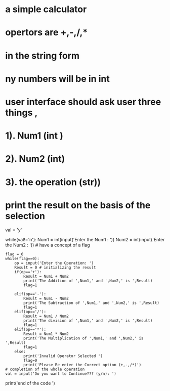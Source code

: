 
# a simple calculator 
# opertors are +,-,/,* 
# in the string form 
# ny numbers will be in int 
# user interface should ask user three things ,
# 1). Num1 (int )
# 2). Num2 (int)
# 3). the operation  (str))
# print the result on the basis of the selection 
val = 'y'

while(val!='n'):
    Num1 = int(input('Enter the Num1 : '))
    Num2 = int(input('Enter the Num2 : '))
    # have a concept of a flag 
    
    flag = 0
    while(flag==0):
        op = input('Enter the Operation: ')
        Result = 0 # initializing the result 
        if(op=='+'):
            Result = Num1 + Num2
            print('The Addition of ',Num1,' and ',Num2,' is ',Result)
            flag=1
            
        elif(op=='-'):
            Result = Num1 - Num2
            print('The Subtraction of ',Num1,' and ',Num2,' is ',Result)
            flag=1
        elif(op=='/'):
            Result = Num1 / Num2
            print('The division of ',Num1,' and ',Num2,' is ',Result)
            flag=1
        elif(op=='*'):
            Result = Num1 * Num2
            print('The Multiplication of ',Num1,' and ',Num2,' is ',Result)
            flag=1
        else:
            print('Invalid Operator Selected ')
            flag=0
            print('Please Re enter the Correct option (+,-,/*)')
    # completion of the whole operation 
    val = input('Do you want to Continue??? (y/n): ')

print('end of the code ')
